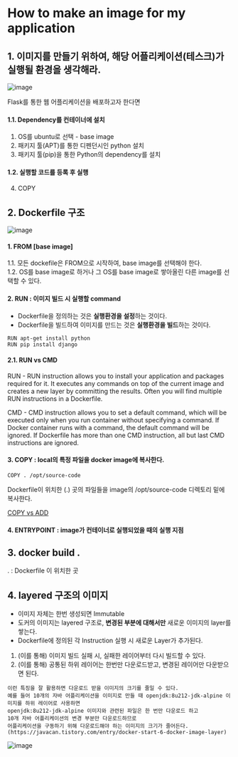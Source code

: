 
# How to make an image for my application  


## 1. 이미지를 만들기 위하여, 해당 어플리케이션(테스크)가 실행될 환경을 생각해라.  

![image](https://user-images.githubusercontent.com/62331555/80022296-cdfe6f00-8516-11ea-940b-edddcf22a87b.png)  

Flask를 통한 웹 어플리케이션을 배포하고자 한다면  

#### 1.1. Dependency를 컨테이너에 설치  
1) OS를 ubuntu로 선택 - base image  
2) 패키지 툴(APT)를 통한 디펜던시인 python 설치  
3) 패키지 툴(pip)을 통한 Python의 dependency를 설치  

#### 1.2. 실행할 코드를 등록 후 실행  
4) COPY  


## 2. Dockerfile 구조     

![image](https://user-images.githubusercontent.com/62331555/80022670-5da41d80-8517-11ea-8b19-18991888538d.png)  

#### 1. FROM [base image]  
1.1. 모든 dockefile은 FROM으로 시작하여, base image를 선택해야 한다.  
1.2. OS를 base image로 하거나 그 OS를 base image로 쌓아올린 다른 image를 선택할 수 있다.  

#### 2. RUN : 이미지 빌드 시 실행할 command  
 * Dockerfile을 정의하는 것은 **실행환경을 설정**하는 것이다.  
 * Dockerfile을 빌드하여 이미지를 만드는 것은 **실행환경을 빌드**하는 것이다.  
 
```
RUN apt-get install python
RUN pip install django
```
#### 2.1. RUN vs CMD  
RUN - RUN instruction allows you to install your application and packages required for it. It executes any commands on top of the current image and creates a new layer by committing the results. Often you will find multiple RUN instructions in a Dockerfile.  

CMD - CMD instruction allows you to set a default command, which will be executed only when you run container without specifying a command. If Docker container runs with a command, the default command will be ignored. If Dockerfile has more than one CMD instruction, all but last 
CMD instructions are ignored.  


#### 3. COPY : local의 특정 파일을 docker image에 복사한다.  

```
COPY . /opt/source-code
```
Dockerfile이 위치한 (.) 곳의 파일들을 image의 /opt/source-code 디렉토리 밑에 복사한다.  

[COPY vs ADD](https://nickjanetakis.com/blog/docker-tip-2-the-difference-between-copy-and-add-in-a-dockerile)  

#### 4. ENTRYPOINT : image가 컨테이너로 실행되었을 때의 실행 지점  


## 3. docker build .  
. : Dockerfile 이 위치한 곳  

## 4. layered 구조의 이미지  

* 이미지 자체는 한번 생성되면 Immutable  
* 도커의 이미지는 layered 구조로, **변경된 부분에 대해서만** 새로운 이미지의 layer를 쌓는다.  
* Dockerfile에 정의된 각 Instruction 실행 시 새로운 Layer가 추가된다.  

1) (이를 통해) 이미지 빌드 실패 시, 실패한 레이어부터 다시 빌드할 수 있다.  
2) (이를 통해) 공통된 하위 레이어는 한번만 다운로드받고, 변경된 레이어만 다운받으면 된다.  


```
이런 특징을 잘 활용하면 다운로드 받을 이미지의 크기를 줄일 수 있다. 
예를 들어 10개의 자바 어플리케이션을 이미지로 만들 때 openjdk:8u212-jdk-alpine 이미지를 하위 레이어로 사용하면 
openjdk:8u212-jdk-alpine 이미지와 관련된 파일은 한 번만 다운로드 하고 
10개 자바 어플리케이션의 변경 부분만 다운로드하므로 
어플리케이션을 구동하기 위해 다운로드해야 하는 이미지의 크기가 줄어든다.
(https://javacan.tistory.com/entry/docker-start-6-docker-image-layer)
```

![image](https://user-images.githubusercontent.com/62331555/80026928-e3c36280-851d-11ea-90cd-f837bcfe61c2.png)  


